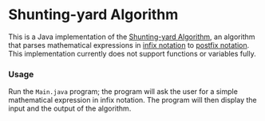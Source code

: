 # Shunting-yard Algorithm
This is a Java implementation of the [Shunting-yard Algorithm](https://en.wikipedia.org/wiki/Shunting-yard_algorithm), an algorithm that parses mathematical expressions in [infix notation](https://en.wikipedia.org/wiki/Infix_notation) to [postfix notation](https://en.wikipedia.org/wiki/Reverse_Polish_notation). This implementation currently does not support functions or variables fully.

### Usage 
Run the `Main.java` program; the program will ask the user for a simple mathematical expression in infix notation. The program will then display the input and the output of the algorithm.
